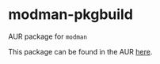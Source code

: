 modman-pkgbuild
===============

AUR package for `modman`

This package can be found in the AUR [here](https://aur.archlinux.org/packages/modman/).
